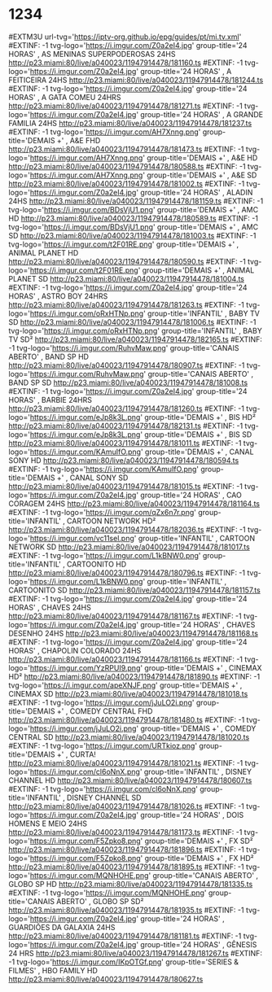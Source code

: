 # 1234


#EXTM3U url-tvg='https://iptv-org.github.io/epg/guides/pt/mi.tv.xml' 
#EXTINF: -1 tvg-logo='https://i.imgur.com/Z0a2eI4.jpg'  group-title='24 HORAS' , AS MENINAS SUPERPODEROSAS 24HS
http://p23.miami:80/live/a040023/11947914478/181160.ts
#EXTINF: -1 tvg-logo='https://i.imgur.com/Z0a2eI4.jpg'  group-title='24 HORAS' , A FEITICEIRA 24HS
http://p23.miami:80/live/a040023/11947914478/181244.ts
#EXTINF: -1 tvg-logo='https://i.imgur.com/Z0a2eI4.jpg'  group-title='24 HORAS' , A GATA COMEU 24HRS
http://p23.miami:80/live/a040023/11947914478/181271.ts
#EXTINF: -1 tvg-logo='https://i.imgur.com/Z0a2eI4.jpg'  group-title='24 HORAS' , A GRANDE FAMILIA 24HS
http://p23.miami:80/live/a040023/11947914478/181237.ts
#EXTINF: -1 tvg-logo='https://i.imgur.com/AH7Xnng.png'  group-title='DEMAIS +' , A&E FHD
http://p23.miami:80/live/a040023/11947914478/181473.ts
#EXTINF: -1 tvg-logo='https://i.imgur.com/AH7Xnng.png'  group-title='DEMAIS +' , A&E HD
http://p23.miami:80/live/a040023/11947914478/180588.ts
#EXTINF: -1 tvg-logo='https://i.imgur.com/AH7Xnng.png'  group-title='DEMAIS +' , A&E SD
http://p23.miami:80/live/a040023/11947914478/181002.ts
#EXTINF: -1 tvg-logo='https://i.imgur.com/Z0a2eI4.jpg'  group-title='24 HORAS' , ALADIN 24HS
http://p23.miami:80/live/a040023/11947914478/181159.ts
#EXTINF: -1 tvg-logo='https://i.imgur.com/BDsVjU1.png'  group-title='DEMAIS +' , AMC HD
http://p23.miami:80/live/a040023/11947914478/180589.ts
#EXTINF: -1 tvg-logo='https://i.imgur.com/BDsVjU1.png'  group-title='DEMAIS +' , AMC SD
http://p23.miami:80/live/a040023/11947914478/181003.ts
#EXTINF: -1 tvg-logo='https://i.imgur.com/t2F01RE.png'  group-title='DEMAIS +' , ANIMAL PLANET HD
http://p23.miami:80/live/a040023/11947914478/180590.ts
#EXTINF: -1 tvg-logo='https://i.imgur.com/t2F01RE.png'  group-title='DEMAIS +' , ANIMAL PLANET SD
http://p23.miami:80/live/a040023/11947914478/181004.ts
#EXTINF: -1 tvg-logo='https://i.imgur.com/Z0a2eI4.jpg'  group-title='24 HORAS' , ASTRO BOY 24HRS
http://p23.miami:80/live/a040023/11947914478/181263.ts
#EXTINF: -1 tvg-logo='https://i.imgur.com/oRxHTNp.png'  group-title='INFANTIL' , BABY TV SD
http://p23.miami:80/live/a040023/11947914478/181006.ts
#EXTINF: -1 tvg-logo='https://i.imgur.com/oRxHTNp.png'  group-title='INFANTIL' , BABY TV SD²
http://p23.miami:80/live/a040023/11947914478/182165.ts
#EXTINF: -1 tvg-logo='https://i.imgur.com/RuhvMaw.png'  group-title='CANAIS ABERTO' , BAND SP HD
http://p23.miami:80/live/a040023/11947914478/180907.ts
#EXTINF: -1 tvg-logo='https://i.imgur.com/RuhvMaw.png'  group-title='CANAIS ABERTO' , BAND SP SD
http://p23.miami:80/live/a040023/11947914478/181008.ts
#EXTINF: -1 tvg-logo='https://i.imgur.com/Z0a2eI4.jpg'  group-title='24 HORAS' , BARBIE 24HRS
http://p23.miami:80/live/a040023/11947914478/181260.ts
#EXTINF: -1 tvg-logo='https://i.imgur.com/eJp8k3L.png'  group-title='DEMAIS +' , BIS HD²
http://p23.miami:80/live/a040023/11947914478/182131.ts
#EXTINF: -1 tvg-logo='https://i.imgur.com/eJp8k3L.png'  group-title='DEMAIS +' , BIS SD
http://p23.miami:80/live/a040023/11947914478/181011.ts
#EXTINF: -1 tvg-logo='https://i.imgur.com/KAmuIfO.png'  group-title='DEMAIS +' , CANAL SONY HD
http://p23.miami:80/live/a040023/11947914478/180594.ts
#EXTINF: -1 tvg-logo='https://i.imgur.com/KAmuIfO.png'  group-title='DEMAIS +' , CANAL SONY SD
http://p23.miami:80/live/a040023/11947914478/181015.ts
#EXTINF: -1 tvg-logo='https://i.imgur.com/Z0a2eI4.jpg'  group-title='24 HORAS' , CAO CORAGEM 24HS
http://p23.miami:80/live/a040023/11947914478/181164.ts
#EXTINF: -1 tvg-logo='https://i.imgur.com/qZx6n7r.png'  group-title='INFANTIL' , CARTOON NETWORK HD²
http://p23.miami:80/live/a040023/11947914478/182036.ts
#EXTINF: -1 tvg-logo='https://i.imgur.com/vc11sel.png'  group-title='INFANTIL' , CARTOON NETWORK SD
http://p23.miami:80/live/a040023/11947914478/181017.ts
#EXTINF: -1 tvg-logo='https://i.imgur.com/L1kBNW0.png'  group-title='INFANTIL' , CARTOONITO HD
http://p23.miami:80/live/a040023/11947914478/180796.ts
#EXTINF: -1 tvg-logo='https://i.imgur.com/L1kBNW0.png'  group-title='INFANTIL' , CARTOONITO SD
http://p23.miami:80/live/a040023/11947914478/181157.ts
#EXTINF: -1 tvg-logo='https://i.imgur.com/Z0a2eI4.jpg'  group-title='24 HORAS' , CHAVES 24HS
http://p23.miami:80/live/a040023/11947914478/181167.ts
#EXTINF: -1 tvg-logo='https://i.imgur.com/Z0a2eI4.jpg'  group-title='24 HORAS' , CHAVES DESENHO 24HS
http://p23.miami:80/live/a040023/11947914478/181168.ts
#EXTINF: -1 tvg-logo='https://i.imgur.com/Z0a2eI4.jpg'  group-title='24 HORAS' , CHAPOLIN COLORADO 24HS
http://p23.miami:80/live/a040023/11947914478/181166.ts
#EXTINF: -1 tvg-logo='https://i.imgur.com/YzRPUI9.png'  group-title='DEMAIS +' , CINEMAX HD²
http://p23.miami:80/live/a040023/11947914478/181890.ts
#EXTINF: -1 tvg-logo='https://i.imgur.com/apeXNJF.png'  group-title='DEMAIS +' , CINEMAX SD
http://p23.miami:80/live/a040023/11947914478/181018.ts
#EXTINF: -1 tvg-logo='https://i.imgur.com/jJuLO2i.png'  group-title='DEMAIS +' , COMEDY CENTRAL FHD
http://p23.miami:80/live/a040023/11947914478/181480.ts
#EXTINF: -1 tvg-logo='https://i.imgur.com/jJuLO2i.png'  group-title='DEMAIS +' , COMEDY CENTRAL SD
http://p23.miami:80/live/a040023/11947914478/181020.ts
#EXTINF: -1 tvg-logo='https://i.imgur.com/URTkioz.png'  group-title='DEMAIS +' , CURTA!
http://p23.miami:80/live/a040023/11947914478/181021.ts
#EXTINF: -1 tvg-logo='https://i.imgur.com/cl6oNnX.png'  group-title='INFANTIL' , DISNEY CHANNEL HD
http://p23.miami:80/live/a040023/11947914478/180607.ts
#EXTINF: -1 tvg-logo='https://i.imgur.com/cl6oNnX.png'  group-title='INFANTIL' , DISNEY CHANNEL SD
http://p23.miami:80/live/a040023/11947914478/181026.ts
#EXTINF: -1 tvg-logo='https://i.imgur.com/Z0a2eI4.jpg'  group-title='24 HORAS' , DOIS HOMENS E MEIO 24HS
http://p23.miami:80/live/a040023/11947914478/181173.ts
#EXTINF: -1 tvg-logo='https://i.imgur.com/F5Zpko8.png'  group-title='DEMAIS +' , FX SD²
http://p23.miami:80/live/a040023/11947914478/181896.ts
#EXTINF: -1 tvg-logo='https://i.imgur.com/F5Zpko8.png'  group-title='DEMAIS +' , FX HD²
http://p23.miami:80/live/a040023/11947914478/181895.ts
#EXTINF: -1 tvg-logo='https://i.imgur.com/MQNHOHE.png'  group-title='CANAIS ABERTO' , GLOBO SP HD
http://p23.miami:80/live/a040023/11947914478/181335.ts
#EXTINF: -1 tvg-logo='https://i.imgur.com/MQNHOHE.png'  group-title='CANAIS ABERTO' , GLOBO SP SD²
http://p23.miami:80/live/a040023/11947914478/181935.ts
#EXTINF: -1 tvg-logo='https://i.imgur.com/Z0a2eI4.jpg'  group-title='24 HORAS' , GUARDIÕES DA GALAXIA 24HS
http://p23.miami:80/live/a040023/11947914478/181181.ts
#EXTINF: -1 tvg-logo='https://i.imgur.com/Z0a2eI4.jpg'  group-title='24 HORAS' , GÊNESIS 24 HRS
http://p23.miami:80/live/a040023/11947914478/181267.ts
#EXTINF: -1 tvg-logo='https://i.imgur.com/IKpOTGf.png'  group-title='SERIES & FILMES' , HBO FAMILY HD
http://p23.miami:80/live/a040023/11947914478/180627.ts
